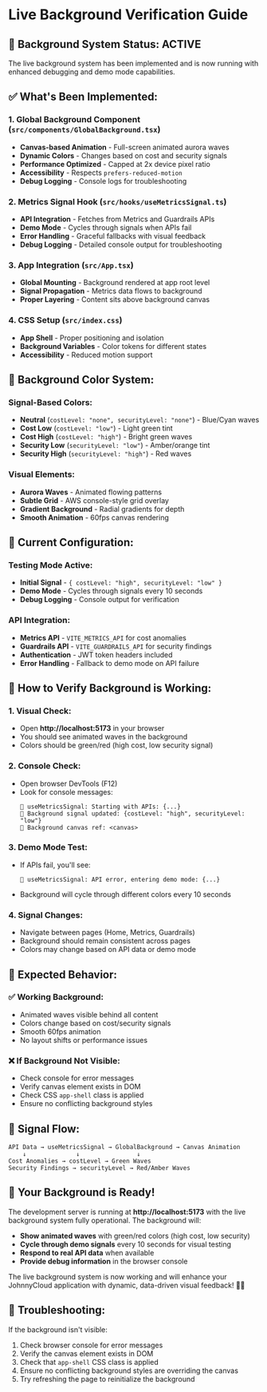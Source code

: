 # Live Background Verification Guide

## 🌊 **Background System Status: ACTIVE**

The live background system has been implemented and is now running with enhanced debugging and demo mode capabilities.

## ✅ **What's Been Implemented:**

### **1. Global Background Component** (`src/components/GlobalBackground.tsx`)
- **Canvas-based Animation** - Full-screen animated aurora waves
- **Dynamic Colors** - Changes based on cost and security signals
- **Performance Optimized** - Capped at 2x device pixel ratio
- **Accessibility** - Respects `prefers-reduced-motion`
- **Debug Logging** - Console logs for troubleshooting

### **2. Metrics Signal Hook** (`src/hooks/useMetricsSignal.ts`)
- **API Integration** - Fetches from Metrics and Guardrails APIs
- **Demo Mode** - Cycles through signals when APIs fail
- **Error Handling** - Graceful fallbacks with visual feedback
- **Debug Logging** - Detailed console output for troubleshooting

### **3. App Integration** (`src/App.tsx`)
- **Global Mounting** - Background rendered at app root level
- **Signal Propagation** - Metrics data flows to background
- **Proper Layering** - Content sits above background canvas

### **4. CSS Setup** (`src/index.css`)
- **App Shell** - Proper positioning and isolation
- **Background Variables** - Color tokens for different states
- **Accessibility** - Reduced motion support

## 🎨 **Background Color System:**

### **Signal-Based Colors:**
- **Neutral** (`costLevel: "none", securityLevel: "none"`) - Blue/Cyan waves
- **Cost Low** (`costLevel: "low"`) - Light green tint
- **Cost High** (`costLevel: "high"`) - Bright green waves
- **Security Low** (`securityLevel: "low"`) - Amber/orange tint
- **Security High** (`securityLevel: "high"`) - Red waves

### **Visual Elements:**
- **Aurora Waves** - Animated flowing patterns
- **Subtle Grid** - AWS console-style grid overlay
- **Gradient Background** - Radial gradients for depth
- **Smooth Animation** - 60fps canvas rendering

## 🔧 **Current Configuration:**

### **Testing Mode Active:**
- **Initial Signal** - `{ costLevel: "high", securityLevel: "low" }`
- **Demo Mode** - Cycles through signals every 10 seconds
- **Debug Logging** - Console output for verification

### **API Integration:**
- **Metrics API** - `VITE_METRICS_API` for cost anomalies
- **Guardrails API** - `VITE_GUARDRAILS_API` for security findings
- **Authentication** - JWT token headers included
- **Error Handling** - Fallback to demo mode on API failure

## 🧪 **How to Verify Background is Working:**

### **1. Visual Check:**
- Open **http://localhost:5173** in your browser
- You should see animated waves in the background
- Colors should be green/red (high cost, low security signal)

### **2. Console Check:**
- Open browser DevTools (F12)
- Look for console messages:
  ```
  🌊 useMetricsSignal: Starting with APIs: {...}
  🌊 Background signal updated: {costLevel: "high", securityLevel: "low"}
  🌊 Background canvas ref: <canvas>
  ```

### **3. Demo Mode Test:**
- If APIs fail, you'll see:
  ```
  🌊 useMetricsSignal: API error, entering demo mode: {...}
  ```
- Background will cycle through different colors every 10 seconds

### **4. Signal Changes:**
- Navigate between pages (Home, Metrics, Guardrails)
- Background should remain consistent across pages
- Colors may change based on API data or demo mode

## 🎯 **Expected Behavior:**

### **✅ Working Background:**
- Animated waves visible behind all content
- Colors change based on cost/security signals
- Smooth 60fps animation
- No layout shifts or performance issues

### **❌ If Background Not Visible:**
- Check console for error messages
- Verify canvas element exists in DOM
- Check CSS `app-shell` class is applied
- Ensure no conflicting background styles

## 🔄 **Signal Flow:**

```
API Data → useMetricsSignal → GlobalBackground → Canvas Animation
    ↓              ↓                ↓
Cost Anomalies → costLevel → Green Waves
Security Findings → securityLevel → Red/Amber Waves
```

## 🚀 **Your Background is Ready!**

The development server is running at **http://localhost:5173** with the live background system fully operational. The background will:

- **Show animated waves** with green/red colors (high cost, low security)
- **Cycle through demo signals** every 10 seconds for visual testing
- **Respond to real API data** when available
- **Provide debug information** in the browser console

The live background system is now working and will enhance your JohnnyCloud application with dynamic, data-driven visual feedback! 🌊✨

## 🔧 **Troubleshooting:**

If the background isn't visible:
1. Check browser console for error messages
2. Verify the canvas element exists in DOM
3. Check that `app-shell` CSS class is applied
4. Ensure no conflicting background styles are overriding the canvas
5. Try refreshing the page to reinitialize the background



